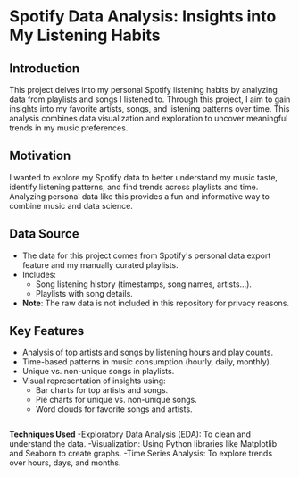 # Spotify Data Analysis: Insights into My Listening Habits

## Introduction
This project delves into my personal Spotify listening habits by analyzing data from playlists and songs I listened to. Through this project, I aim to gain insights into my favorite artists, songs, and listening patterns over time. This analysis combines data visualization and exploration to uncover meaningful trends in my music preferences.

## Motivation
I wanted to explore my Spotify data to better understand my music taste, identify listening patterns, and find trends across playlists and time. Analyzing personal data like this provides a fun and informative way to combine music and data science.

## Data Source
- The data for this project comes from Spotify's personal data export feature and my manually curated playlists.
- Includes:
  - Song listening history (timestamps, song names, artists...).
  - Playlists with song details.
- **Note**: The raw data is not included in this repository for privacy reasons.

## Key Features
- Analysis of top artists and songs by listening hours and play counts.
- Time-based patterns in music consumption (hourly, daily, monthly).
- Unique vs. non-unique songs in playlists.
- Visual representation of insights using:
  - Bar charts for top artists and songs.
  - Pie charts for unique vs. non-unique songs.
  - Word clouds for favorite songs and artists.
  ```

**Techniques Used**
-Exploratory Data Analysis (EDA): To clean and understand the data.
-Visualization: Using Python libraries like Matplotlib and Seaborn to create graphs.
-Time Series Analysis: To explore trends over hours, days, and months.























